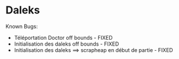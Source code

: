 Daleks
======

Known Bugs:
- Téléportation Doctor off bounds -  FIXED
- Initialisation des daleks off bounds - FIXED
- Initialisation des daleks ==> scrapheap en début de partie - FIXED
